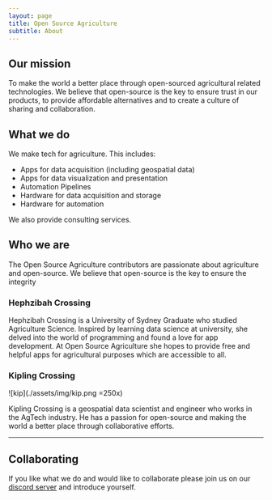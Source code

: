 ```yaml
---
layout: page
title: Open Source Agriculture
subtitle: About
---
```


## Our mission

To make the world a better place through open-sourced agricultural related technologies. We believe that open-source is the key to ensure trust in our products, to provide affordable alternatives and to create a culture of sharing and collaboration. 

## What we do

We make tech for agriculture. This includes:

- Apps for data acquisition (including geospatial data)
- Apps for data visualization and presentation
- Automation Pipelines 
- Hardware for data acquisition and storage
- Hardware for automation

We also provide consulting services.

## Who we are

The Open Source Agriculture contributors are passionate about agriculture and open-source. We believe that open-source is the key to ensure the integrity 

### Hephzibah Crossing

Hephzibah Crossing is a University of Sydney Graduate who studied Agriculture Science. Inspired by learning data science at university, she delved into the world of programming and found a love for app development. At Open Source Agriculture she hopes to provide free and helpful apps for agricultural purposes which are accessible to all.

### Kipling Crossing

![kip](./assets/img/kip.png =250x)

Kipling Crossing is a geospatial data scientist and engineer who works in the AgTech industry. He has a passion for open-source and making the world a better place through collaborative efforts.

---

## Collaborating

If you like what we do and would like to collaborate please join us on our [discord server](https://discord.gg/N7vZx3UBEc) and introduce yourself.
